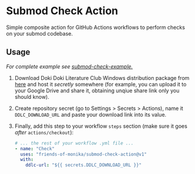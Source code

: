 # Submod Check Action

Simple composite action for GitHub Actions workflows to perform checks on
your submod codebase.

## Usage

*For complete example see [submod-check-example.](https://github.com/friends-of-monika/submod-check-example)*

1. Download Doki Doki Literature Club Windows distribution package from [here](https://ddlc.moe/)
   and host it *secretly* somewhere (for example, you can upload it to your Google
   Drive and share it, obtaining unqiue share link only you should know).

2. Create repository secret (go to Settings > Secrets > Actions), name it
   `DDLC_DOWNLOAD_URL` and paste your download link into its value.

3. Finally, add this step to your workflow `steps` section (make sure it goes
   *after* `actions/checkout`):

   ```yaml
   # ... the rest of your workflow .yml file ...
   - name: "Check"
     uses: "friends-of-monika/submod-check-action@v1"
     with:
       ddlc-url: "${{ secrets.DDLC_DOWNLOAD_URL }}"
   ```